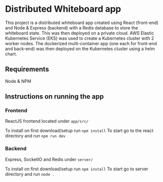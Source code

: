 # Distributed Whiteboard app

This project is a distributed whiteboard app created using React (front-end) and Node & Express (backend) with a Redis database to store the whiteboard state. This was then deployed on a private cloud. AWS Elastic Kubernetes Service (EKS) was used to create a Kubernetes cluster with 2 worker nodes. The dockerized multi-container app (one each for front-end and back-end) was then deployed on the Kubernetes cluster using a helm chart.

## Requirements

Node & NPM

## Instructions on running the app

### Frontend

ReactJS frontend located under `app/src/`

To install on first download/setup run `npm install`
To start go to the react directory and run `npm run dev`

### Backend

Express, SocketIO and Redis under `server/`

To install on first download/setup run `npm install`
To start go to server directory and run `node .`

